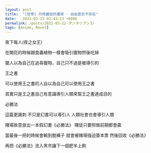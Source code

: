 ```yaml
---
layout: post
title:  "[哲學] 丹特麗安的書架 - 自由意志不存在"
date:   2021-03-22 02:43:13 +0800
permalink: /posts/2021-03-22-ダンタリアン3/
tags: [Anime, Novel]
---
```


夜下每人(夜之女王)

在開花的時候跟食蟲植物一樣會吸引獵物然後吃掉

獵人以為自己在追尋獵物，自己只不過是被導引的



王之書

可以使用王之書的人自以為自己可以使用王之書

其實只是王之書自己有意識導引人類來幫王之書達成目的



必勝法

這篇更諷刺 不只是幻書可以導引人 人類社會也會導引人類

賭場故意放出一本假幻書《必勝法》 賭徒只要照做前期都會贏

當最後一把的時候會輸到脫褲子 就會被賭場強迫簽本票 然後回收《必勝法》

再把《必勝法》流入黑市讓下一個肥羊上鉤